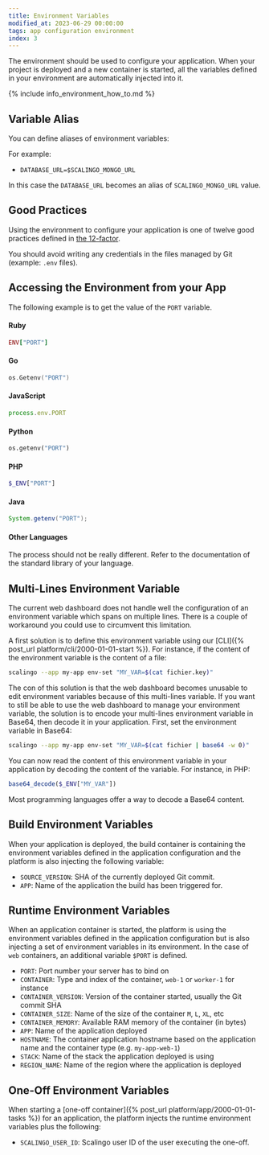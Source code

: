 ```yaml
---
title: Environment Variables
modified_at: 2023-06-29 00:00:00
tags: app configuration environment
index: 3
---
```


The environment should be used to configure your application. When your
project is deployed and a new container is started, all the variables defined
in your environment are automatically injected into it.

{% include info_environment_how_to.md %}

## Variable Alias

You can define aliases of environment variables:

For example:

* `DATABASE_URL=$SCALINGO_MONGO_URL`

In this case the `DATABASE_URL` becomes an alias of `SCALINGO_MONGO_URL` value.

## Good Practices

Using the environment to configure your application is one of twelve good practices
defined in [the 12-factor](https://12factor.net/).

You should avoid writing any credentials in the files managed by Git (example: `.env` files).

## Accessing the Environment from your App

The following example is to get the value of the `PORT` variable.

#### Ruby

```ruby
ENV["PORT"]
```

#### Go

```go
os.Getenv("PORT")
```

#### JavaScript

```js
process.env.PORT
```

#### Python

```python
os.getenv("PORT")
```

#### PHP

```php
$_ENV["PORT"]
```

#### Java

```java
System.getenv("PORT");
```

#### Other Languages

The process should not be really different. Refer to the documentation of the standard library of your language.

## Multi-Lines Environment Variable

The current web dashboard does not handle well the configuration of an environment variable which spans on multiple lines. There is a couple of workaround you could use to circumvent this limitation.

A first solution is to define this environment variable using our [CLI]({% post_url platform/cli/2000-01-01-start %}). For instance, if the content of the environment variable is the content of a file:

```bash
scalingo --app my-app env-set "MY_VAR=$(cat fichier.key)"
```

The con of this solution is that the web dashboard becomes unusable to edit environment variables because of this multi-lines variable. If you want to still be able to use the web dashboard to manage your environment variable, the solution is to encode your multi-lines environment variable in Base64, then decode it in your application. First, set the environment variable in Base64:

```bash
scalingo --app my-app env-set "MY_VAR=$(cat fichier | base64 -w 0)"
```

You can now read the content of this environment variable in your application by decoding the content of the variable. For instance, in PHP:

```php
base64_decode($_ENV["MY_VAR"])
```

Most programming languages offer a way to decode a Base64 content.

## Build Environment Variables

When your application is deployed, the build container is containing the environment
variables defined in the application configuration and the platform is also injecting
the following variable:

* `SOURCE_VERSION`: SHA of the currently deployed Git commit.
* `APP`: Name of the application the build has been triggered for.

## Runtime Environment Variables

When an application container is started, the platform is using the environment
variables defined in the application configuration but is also injecting a set of
environment variables in its environment. In the case of `web` containers, an
additional variable `$PORT` is defined.

* `PORT`: Port number your server has to bind on
* `CONTAINER`: Type and index of the container, `web-1` or `worker-1` for instance
* `CONTAINER_VERSION`: Version of the container started, usually the Git commit SHA
* `CONTAINER_SIZE`: Name of the size of the container `M`, `L`, `XL`, etc
* `CONTAINER_MEMORY`: Available RAM memory of the container (in bytes)
* `APP`: Name of the application deployed
* `HOSTNAME`: The container application hostname based on the application name and the container type (e.g. `my-app-web-1`)
* `STACK`: Name of the stack the application deployed is using
* `REGION_NAME`: Name of the region where the application is deployed

## One-Off Environment Variables

When starting a [one-off container]({% post_url platform/app/2000-01-01-tasks
%}) for an application, the platform injects the runtime environment variables
plus the following:

* `SCALINGO_USER_ID`: Scalingo user ID of the user executing the one-off.
